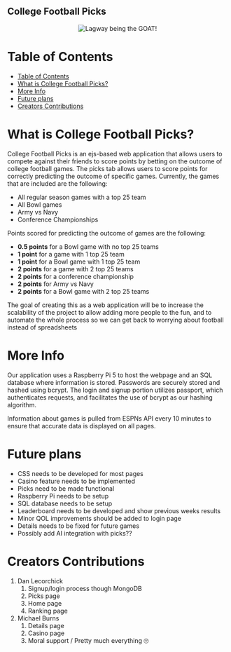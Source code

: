 ## College Football Picks
<p align="center">
<img src="https://raw.githubusercontent.com/DanielLecorchick/College-Football-Top-25/refs/heads/main/public/images/osu-michigan.jpg" alt="Lagway being the GOAT", class="center">!
</p>

# Table of Contents
- [Table of Contents](#table-of-contents)
- [What is College Football Picks?](#what-is-college-football-picks)
- [More Info](#more-info)
- [Future plans](#future-plans)
- [Creators Contributions](#creators-contributions)

# What is College Football Picks?
College Football Picks is an ejs-based web application that allows users to compete against their friends to score points by betting on the outcome of college football games.
The picks tab allows users to score points for correctly predicting the outcome of specific games. Currently, the games that are included are the following:

- All regular season games with a top 25 team
- All Bowl games
- Army vs Navy
- Conference Championships

Points scored for predicting the outcome of games are the following:

- **0.5 points** for a Bowl game with no top 25 teams
- **1 point** for a game with 1 top 25 team
- **1 point** for a Bowl game with 1 top 25 team
- **2 points** for a game with 2 top 25 teams
- **2 points** for a conference championship
- **2 points** for Army vs Navy
- **2 points** for a Bowl game with 2 top 25 teams

The goal of creating this as a web application will be to increase the scalability of the project to allow adding more people to the fun, and to automate the whole process so we can get back to worrying about football instead of spreadsheets

# More Info
Our application uses a Raspberry Pi 5 to host the webpage and an SQL database where information is stored. Passwords are securely stored and hashed using bcrypt. The login and signup portion utilizes passport, which authenticates requests, and facilitates the use of bcrypt as our hashing algorithm.

Information about games is pulled from ESPNs API every 10 minutes to ensure that accurate data is displayed on all pages.

# Future plans
- CSS needs to be developed for most pages
- Casino feature needs to be implemented
- Picks need to be made functional
- Raspberry Pi needs to be setup
- SQL database needs to be setup
- Leaderboard needs to be developed and show previous weeks results
- Minor QOL improvements should be added to login page
- Details needs to be fixed for future games
- Possibly add AI integration with picks??

# Creators Contributions
1. Dan Lecorchick
    1. Signup/login process though MongoDB
    2. Picks page
    3. Home page
    4. Ranking page
2. Michael Burns
   1. Details page
   2. Casino page
   3. Moral support / Pretty much everything 🙄